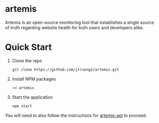 # artemis

Artemis is an open-source monitoring tool that establishes a single source of truth regarding website health for both users and developers alike.

# Quick Start

1. Clone the repo

   ```sh
   git clone https://github.com/jtruong1/artemis.git
   ```

2. Install NPM packages

   ```sh
   cd artemis
   ```

2. Start the application

   ```sh
   npm start
   ```

You will need to also follow the instructions for [artemis-api](https://github.com/jtruong1/artemis-api) to proceed.
